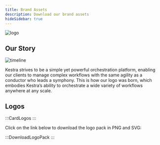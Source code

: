 ```yaml
---
title: Brand Assets
description: Download our brand assets
hideSidebar: true
---
```



![logo](@assets/docs/tutorial/logos/kestra-logo.png)

## Our Story

![timeline](@assets/docs/tutorial/logos/our-story.png)

Kestra strives to be a simple yet powerful orchestration platform, enabling our clients to manage complex workflows with the same agility as a conductor who leads a symphony. This is how our logo was born, which embodies Kestra’s ability to orchestrate a wide variety of workflows anywhere at any scale.

## Logos


:::CardLogos
:::


Click on the link below to download the logo pack in PNG and SVG:


:::DownloadLogoPack
:::
